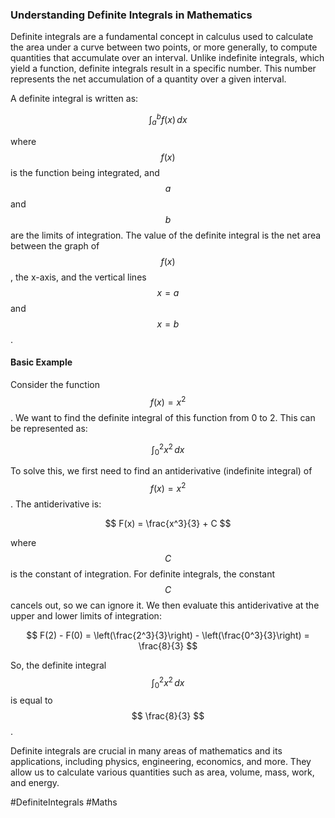 ### Understanding Definite Integrals in Mathematics

Definite integrals are a fundamental concept in calculus used to calculate the area under a curve between two points, or more generally, to compute quantities that accumulate over an interval. Unlike indefinite integrals, which yield a function, definite integrals result in a specific number. This number represents the net accumulation of a quantity over a given interval.

A definite integral is written as:

$$ \int_{a}^{b} f(x) \, dx $$

where $$ f(x) $$ is the function being integrated, and $$ a $$ and $$ b $$ are the limits of integration. The value of the definite integral is the net area between the graph of $$ f(x) $$, the x-axis, and the vertical lines $$ x = a $$ and $$ x = b $$. 

#### Basic Example

Consider the function $$ f(x) = x^2 $$. We want to find the definite integral of this function from 0 to 2. This can be represented as:

$$ \int_{0}^{2} x^2 \, dx $$

To solve this, we first need to find an antiderivative (indefinite integral) of $$ f(x) = x^2 $$. The antiderivative is:

$$ F(x) = \frac{x^3}{3} + C $$

where $$ C $$ is the constant of integration. For definite integrals, the constant $$ C $$ cancels out, so we can ignore it. We then evaluate this antiderivative at the upper and lower limits of integration:

$$ F(2) - F(0) = \left(\frac{2^3}{3}\right) - \left(\frac{0^3}{3}\right) = \frac{8}{3} $$

So, the definite integral $$ \int_{0}^{2} x^2 \, dx $$ is equal to $$ \frac{8}{3} $$. 

Definite integrals are crucial in many areas of mathematics and its applications, including physics, engineering, economics, and more. They allow us to calculate various quantities such as area, volume, mass, work, and energy.

#DefiniteIntegrals #Maths